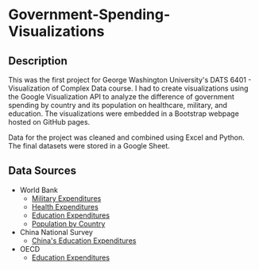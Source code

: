 # Government-Spending-Visualizations

## Description
This was the first project for George Washington University's DATS 6401 - Visualization of Complex Data course. I had to create visualizations using the Google Visualization API to analyze the difference of government spending by country and its population on healthcare, military, and education. The visualizations were embedded in a Bootstrap webpage hosted on GitHub pages.

Data for the project was cleaned and combined using Excel and Python. The final datasets were stored in a Google Sheet.



## Data Sources
- World Bank
  - [Military Expenditures](https://data.worldbank.org/indicator/MS.MIL.XPND.GD.ZS)
  - [Health Expenditures](https://data.worldbank.org/indicator/SH.XPD.CHEX.GD.ZS)
  - [Education Expenditures](https://data.worldbank.org/indicator/SE.XPD.TOTL.GD.ZS)
  - [Population by Country](https://data.worldbank.org/indicator/SP.POP.TOTL)
- China National Survey
  - [China's Education Expenditures](http://www.stats.gov.cn/tjsj/ndsj/2019/indexeh.htm)
- OECD
  - [Education Expenditures](https://stats.oecd.org/)
